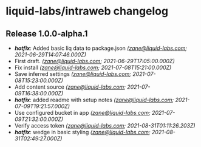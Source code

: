 # liquid-labs/intraweb changelog


## Release 1.0.0-alpha.1
* _**hotfix**_: Added basic liq data to package.json _(zane@liquid-labs.com; 2021-06-29T14:07:46.000Z)_
* First draft. _(zane@liquid-labs.com; 2021-06-29T17:05:00.000Z)_
* Fix install _(zane@liquid-labs.com; 2021-07-08T15:21:00.000Z)_
* Save inferred settings _(zane@liquid-labs.com; 2021-07-08T15:23:00.000Z)_
* Add content source _(zane@liquid-labs.com; 2021-07-09T16:38:00.000Z)_
* _**hotfix**_: added readme with setup notes _(zane@liquid-labs.com; 2021-07-09T19:21:57.000Z)_
* Use configured bucket in app _(zane@liquid-labs.com; 2021-07-09T21:32:00.000Z)_
* Verify access token _(zane@liquid-labs.com; 2021-08-31T01:11:26.203Z)_
* _**hotfix**_: wedge in basic styling _(zane@liquid-labs.com; 2021-08-31T02:49:27.000Z)_
